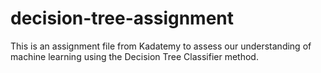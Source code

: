 # decision-tree-assignment
This is an assignment file from Kadatemy to assess our understanding of machine learning using the Decision Tree Classifier method.
